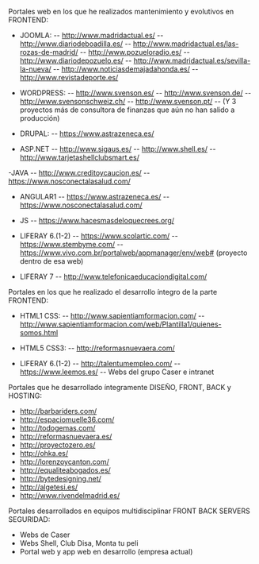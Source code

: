 Portales web en los que he realizados mantenimiento y evolutivos en FRONTEND: 

- JOOMLA: 
-- http://www.madridactual.es/
-- http://www.diariodeboadilla.es/
-- http://www.madridactual.es/las-rozas-de-madrid/
-- http://www.pozueloradio.es/
-- http://www.diariodepozuelo.es/
-- http://www.madridactual.es/sevilla-la-nueva/
-- http://www.noticiasdemajadahonda.es/
-- http://www.revistadeporte.es/

- WORDPRESS: 
-- http://www.svenson.es/
-- http://www.svenson.de/
-- http://www.svensonschweiz.ch/
-- http://www.svenson.pt/
-- (Y 3 proyectos más de consultora de finanzas que aún no han salido a producción)

- DRUPAL:
-- https://www.astrazeneca.es/

- ASP.NET
-- http://www.sigaus.es/
-- http://www.shell.es/
-- http://www.tarjetashellclubsmart.es/

-JAVA
-- http://www.creditoycaucion.es/
-- https://www.nosconectalasalud.com/

- ANGULAR1
-- https://www.astrazeneca.es/
-- https://www.nosconectalasalud.com/

- JS
-- https://www.hacesmasdeloquecrees.org/

- LIFERAY 6.(1-2)
-- https://www.scolartic.com/
-- https://www.stembyme.com/
-- https://www.vivo.com.br/portalweb/appmanager/env/web# (proyecto dentro de esa web)

- LIFERAY 7
-- http://www.telefonicaeducaciondigital.com/

Portales en los que he realizado el desarrollo íntegro de la parte FRONTEND:

- HTML1 CSS:
-- http://www.sapientiamformacion.com/ 
-- http://www.sapientiamformacion.com/web/Plantilla1/quienes-somos.html 

- HTML5 CSS3:
-- http://reformasnuevaera.com/

- LIFERAY 6.(1-2)
-- http://talentumempleo.com/
-- https://www.leemos.es/
-- Webs del grupo Caser e intranet

Portales que he desarrollado íntegramente DISEÑO, FRONT, BACK y HOSTING: 

- http://barbariders.com/
- http://espaciomuelle36.com/
- http://todogemas.com/
- http://reformasnuevaera.es/
- http://proyectozero.es/
- http://ohka.es/
- http://lorenzoycanton.com/
- http://equaliteabogados.es/
- http://bytedesigning.net/
- http://algetesi.es/
- http://www.rivendelmadrid.es/

Portales desarrollados en equipos multidisciplinar FRONT BACK SERVERS SEGURIDAD:

- Webs de Caser
- Webs Shell, Club Disa, Monta tu peli 
- Portal web y app web en desarrollo (empresa actual)

